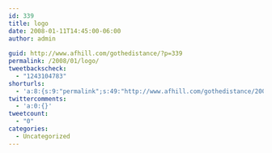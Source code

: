 ```yaml
---
id: 339
title: logo
date: 2008-01-11T14:45:00-06:00
author: admin
  
guid: http://www.afhill.com/gothedistance/?p=339
permalink: /2008/01/logo/
tweetbackscheck:
  - "1243104783"
shorturls:
  - 'a:8:{s:9:"permalink";s:49:"http://www.afhill.com/gothedistance/2008/01/logo/";s:7:"tinyurl";s:25:"http://tinyurl.com/bhmcce";s:4:"isgd";s:17:"http://is.gd/heQT";s:5:"bitly";s:20:"http://bit.ly/4C9CPP";s:5:"snipr";s:22:"http://snipr.com/aqncf";s:5:"snurl";s:22:"http://snurl.com/aqncf";s:7:"snipurl";s:24:"http://snipurl.com/aqncf";s:4:"trim";s:17:"http://tr.im/cq9t";}'
twittercomments:
  - 'a:0:{}'
tweetcount:
  - "0"
categories:
  - Uncategorized
---
```

<lj-embed id="6" />